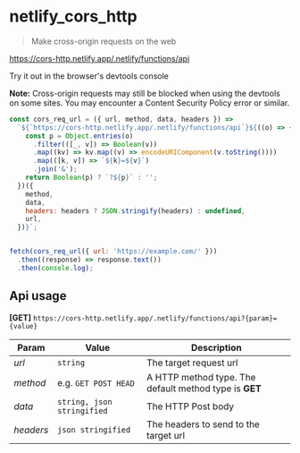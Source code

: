 # netlify_cors_http
> Make cross-origin requests on the web

https://cors-http.netlify.app/.netlify/functions/api

Try it out in the browser's devtools console

**Note:** Cross-origin requests may still be blocked when using the devtools on some sites. You may encounter a Content Security Policy error or similar.

```javascript
const cors_req_url = ({ url, method, data, headers }) =>
  `${`https://cors-http.netlify.app/.netlify/functions/api`}${((o) => {
    const p = Object.entries(o)
      .filter(([_, v]) => Boolean(v))
      .map((kv) => kv.map((v) => encodeURIComponent(v.toString())))
      .map(([k, v]) => `${k}=${v}`)
      .join('&');
    return Boolean(p) ? `?${p}` : '';
  })({
    method,
    data,
    headers: headers ? JSON.stringify(headers) : undefined,
    url,
  })}`;


fetch(cors_req_url({ url: 'https://example.com/' }))
  .then((response) => response.text())
  .then(console.log);
```

## Api usage

**[GET]** `https://cors-http.netlify.app/.netlify/functions/api?{param}={value}`

Param | Value | Description
--- | --- | ---
*url* | `string` | The target request url
*method* | e.g. `GET POST HEAD` | A HTTP method type. The default method type is **GET**
*data* | `string, json stringified` |  The HTTP Post body 
*headers* |  `json stringified` | The headers to send to the target url
